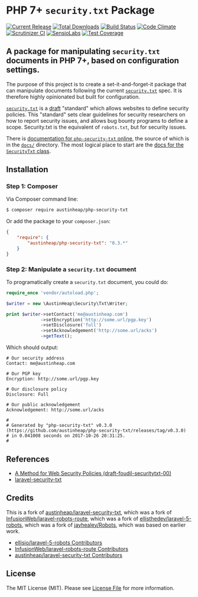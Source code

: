 # PHP 7+ `security.txt` Package

[![Current Release](https://img.shields.io/github/release/austinheap/php-security-txt.svg)](https://github.com/austinheap/php-security-txt/releases)
[![Total Downloads](https://img.shields.io/packagist/dt/austinheap/php-security-txt.svg)](https://packagist.org/packages/austinheap/php-security-txt)
[![Build Status](https://travis-ci.org/austinheap/php-security-txt.svg?branch=master)](https://travis-ci.org/austinheap/php-security-txt)
[![Code Climate](https://codeclimate.com/github/austinheap/php-security-txt/badges/gpa.svg)](https://codeclimate.com/github/austinheap/php-security-txt)
[![Scrutinizer CI](https://scrutinizer-ci.com/g/austinheap/php-security-txt/badges/quality-score.png?b=master)](https://scrutinizer-ci.com/g/austinheap/php-security-txt/)
[![SensioLabs](https://insight.sensiolabs.com/projects/1edfb22e-593b-43b1-88cd-98965541a2cc/mini.png)](https://insight.sensiolabs.com/projects/1edfb22e-593b-43b1-88cd-98965541a2cc)
[![Test Coverage](https://codeclimate.com/github/austinheap/php-security-txt/badges/coverage.svg)](https://codeclimate.com/github/austinheap/php-security-txt)

## A package for manipulating `security.txt` documents in PHP 7+, based on configuration settings.

The purpose of this project is to create a set-it-and-forget-it package that can
manipulate documents following the current [`security.txt`](https://securitytxt.org/)
spec. It is therefore highly opinionated but built for configuration.

[`security.txt`](https://github.com/securitytxt) is a [draft](https://tools.ietf.org/html/draft-foudil-securitytxt-00)
"standard" which allows websites to define security policies. This "standard"
sets clear guidelines for security researchers on how to report security issues,
and allows bug bounty programs to define a scope. Security.txt is the equivalent
of `robots.txt`, but for security issues.

There is [documentation for `php-security-txt` online](https://austinheap.github.io/php-security-txt/),
the source of which is in the [`docs/`](https://github.com/austinheap/php-security-txt/tree/master/docs)
directory. The most logical place to start are the [docs for the `SecurityTxt` class](https://austinheap.github.io/php-security-txt/classes/AustinHeap.Security.Txt.SecurityTxt.html).

## Installation

### Step 1: Composer

Via Composer command line:

```bash
$ composer require austinheap/php-security-txt
```

Or add the package to your `composer.json`:

```json
{
    "require": {
        "austinheap/php-security-txt": "0.3.*"
    }
}
```

### Step 2: Manipulate a `security.txt` document

To programatically create a `security.txt` document, you could do:

```php
require_once 'vendor/autoload.php';

$writer = new \AustinHeap\Security\Txt\Writer;

print $writer->setContact('me@austinheap.com')
             ->setEncryption('http://some.url/pgp.key')
             ->setDisclosure('full')
             ->setAcknowledgement('http://some.url/acks')
             ->getText();
```

Which should output:

```
# Our security address
Contact: me@austinheap.com

# Our PGP key
Encryption: http://some.url/pgp.key

# Our disclosure policy
Disclosure: Full

# Our public acknowledgement
Acknowledgement: http://some.url/acks

#
# Generated by "php-security-txt" v0.3.0 (https://github.com/austinheap/php-security-txt/releases/tag/v0.3.0)
# in 0.041008 seconds on 2017-10-26 20:31:25.
#
```

## References

- [A Method for Web Security Policies (draft-foudil-securitytxt-00)](https://tools.ietf.org/html/draft-foudil-securitytxt-00)
- [laravel-security-txt](https://github.com/austinheap/laravel-security-txt)

## Credits

This is a fork of [austinheap/laravel-security-txt](https://github.com/austinheap/laravel-security-txt),
which was a fork of [InfusionWeb/laravel-robots-route](https://github.com/InfusionWeb/laravel-robots-route),
which was a fork of [ellisthedev/laravel-5-robots](https://github.com/ellisthedev/laravel-5-robots),
which was a fork of [jayhealey/Robots](https://github.com/jayhealey/Robots),
which was based on earlier work.

- [ellisio/laravel-5-robots Contributors](https://github.com/ellisio/laravel-5-robots/graphs/contributors)
- [InfusionWeb/laravel-robots-route Contributors](https://github.com/InfusionWeb/laravel-robots-route/contributors)
- [austinheap/laravel-security-txt Contributors](https://github.com/austinheap/laravel-security-txt/graphs/contributors)

## License

The MIT License (MIT). Please see [License File](LICENSE.md) for more information.
